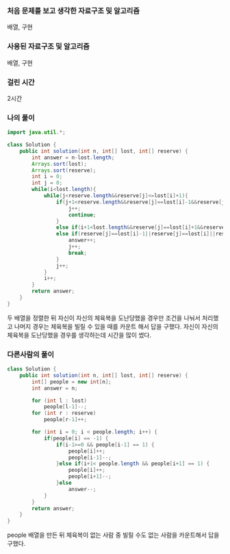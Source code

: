 ### 처음 문제를 보고 생각한 자료구조 및 알고리즘

배열, 구현

### 사용된 자료구조 및 알고리즘

배열, 구현

### 걸린 시간

2시간

### 나의 풀이

```java
import java.util.*;

class Solution {
    public int solution(int n, int[] lost, int[] reserve) {
        int answer = n-lost.length;
        Arrays.sort(lost);
        Arrays.sort(reserve);
        int i = 0;
        int j = 0;
        while(i<lost.length){
            while(j<reserve.length&&reserve[j]<=lost[i]+1){
                if(j+1<reserve.length&&reserve[j]==lost[i]-1&&reserve[j+1]==lost[i]) {
                    j++;
                    continue;
                }
                else if(i+1<lost.length&&reserve[j]==lost[i]+1&&reserve[j]==lost[i+1]) break;
                else if(reserve[j]==lost[i]-1||reserve[j]==lost[i]||reserve[j]==lost[i]+1){
                    answer++;
                    j++;
                    break;
                }
                j++;
            }
            i++;
        }
        return answer;
    }
}
```

두 배열을 정렬한 뒤 자신이 자신의 체육복을 도난당했을 경우만 조건을 나눠서 처리했고 나머지 경우는 체육복을 빌릴 수 있을 때를 카운트 해서 답을 구했다. 자신이 자신의 체육복을 도난당했을 경우를 생각하는데 시간을 많이 썼다.

### 다른사람의 풀이

```java
class Solution {
    public int solution(int n, int[] lost, int[] reserve) {
        int[] people = new int[n];
        int answer = n;

        for (int l : lost) 
            people[l-1]--;
        for (int r : reserve) 
            people[r-1]++;

        for (int i = 0; i < people.length; i++) {
            if(people[i] == -1) {
                if(i-1>=0 && people[i-1] == 1) {
                    people[i]++;
                    people[i-1]--;
                }else if(i+1< people.length && people[i+1] == 1) {
                    people[i]++;
                    people[i+1]--;
                }else 
                    answer--;
            }
        }
        return answer;
    }
}
```

people 배열을 만든 뒤 체육복이 없는 사람 중 빌릴 수도 없는 사람을 카운트해서 답을 구했다.
